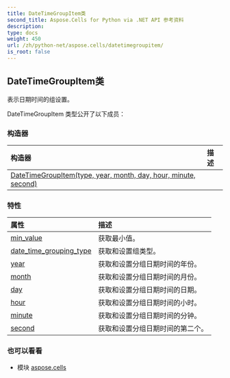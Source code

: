 ```yaml
---
title: DateTimeGroupItem类
second_title: Aspose.Cells for Python via .NET API 参考资料
description:
type: docs
weight: 450
url: /zh/python-net/aspose.cells/datetimegroupitem/
is_root: false
---
```

## DateTimeGroupItem类
表示日期时间的组设置。



DateTimeGroupItem 类型公开了以下成员：

### 构造器
|构造器|描述|
| :- | :- |
| [DateTimeGroupItem(type, year, month, day, hour, minute, second)](/cells/zh/python-net/aspose.cells/datetimegroupitem/__init__/#DateTimeGroupingType-int-int-int-int-int-int) |  |


### 特性
|属性|描述|
| :- | :- |
| [min_value](/cells/zh/python-net/aspose.cells/datetimegroupitem/min_value) |获取最小值。|
| [date_time_grouping_type](/cells/zh/python-net/aspose.cells/datetimegroupitem/date_time_grouping_type) |获取和设置组类型。|
| [year](/cells/zh/python-net/aspose.cells/datetimegroupitem/year) |获取和设置分组日期时间的年份。|
| [month](/cells/zh/python-net/aspose.cells/datetimegroupitem/month) |获取和设置分组日期时间的月份。|
| [day](/cells/zh/python-net/aspose.cells/datetimegroupitem/day) |获取和设置分组日期时间的日期。|
| [hour](/cells/zh/python-net/aspose.cells/datetimegroupitem/hour) |获取和设置分组日期时间的小时。|
| [minute](/cells/zh/python-net/aspose.cells/datetimegroupitem/minute) |获取和设置分组日期时间的分钟。|
| [second](/cells/zh/python-net/aspose.cells/datetimegroupitem/second) |获取和设置分组日期时间的第二个。|



### 也可以看看
* 模块 [aspose.cells](..)
